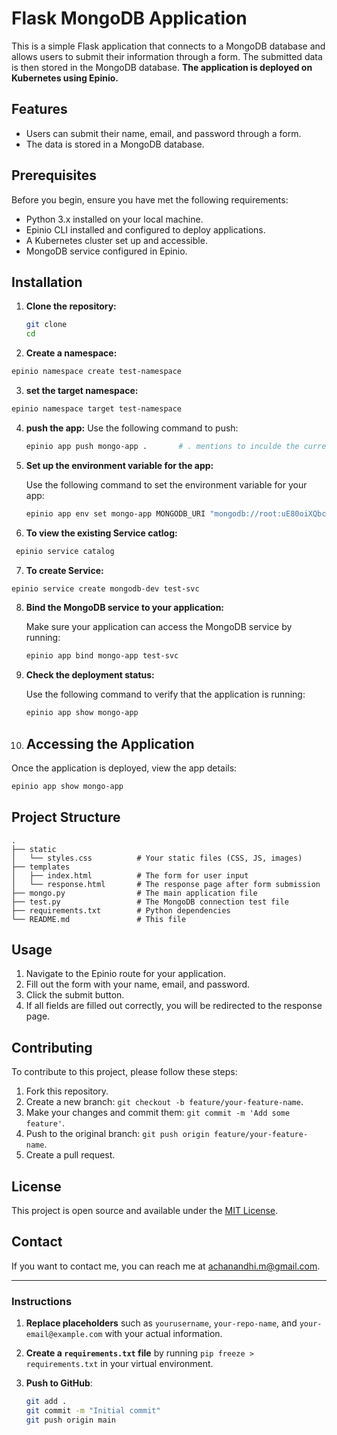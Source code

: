 # Flask MongoDB Application

This is a simple Flask application that connects to a MongoDB database and allows users to submit their information through a form. The submitted data is then stored in the MongoDB database. **The application is deployed on Kubernetes using Epinio.**

## Features

- Users can submit their name, email, and password through a form.
- The data is stored in a MongoDB database.

## Prerequisites

Before you begin, ensure you have met the following requirements:

- Python 3.x installed on your local machine.
- Epinio CLI installed and configured to deploy applications.
- A Kubernetes cluster set up and accessible.
- MongoDB service configured in Epinio.

## Installation

1. **Clone the repository:**

   ```sh
   git clone 
   cd 
   ```

2. **Create a namespace:**
```sh
epinio namespace create test-namespace
```

3. **set the target namespace:**
```sh
epinio namespace target test-namespace
```

4. **push the app:**
   Use the following command to push:
   ```sh
   epinio app push mongo-app .       # . mentions to inculde the current directory
   ```

5. **Set up the environment variable for the app:**

   Use the following command to set the environment variable for your app:

   ```sh
   epinio app env set mongo-app MONGODB_URI "mongodb://root:uE80oiXQbc@x923f79c46ef0b2ffe27133a9bbe2-mongodb.new-namespace.svc.cluster.local:27017/"
   ```

6. **To view the existing Service catlog:**

```sh
 epinio service catalog
```

7. **To create Service:**

```sh
epinio service create mongodb-dev test-svc
```


8. **Bind the MongoDB service to your application:**

   Make sure your application can access the MongoDB service by running:

   ```sh
   epinio app bind mongo-app test-svc
   ```

9. **Check the deployment status:**

   Use the following command to verify that the application is running:

   ```sh
   epinio app show mongo-app
   ```

10. ## Accessing the Application

Once the application is deployed, view the app details:

```sh
epinio app show mongo-app
```

## Project Structure

```plaintext
.
├── static
│   └── styles.css          # Your static files (CSS, JS, images)
├── templates
│   ├── index.html          # The form for user input
│   └── response.html       # The response page after form submission
├── mongo.py                # The main application file
├── test.py                 # The MongoDB connection test file
├── requirements.txt        # Python dependencies
└── README.md               # This file
```

## Usage

1. Navigate to the Epinio route for your application.
2. Fill out the form with your name, email, and password.
3. Click the submit button.
4. If all fields are filled out correctly, you will be redirected to the response page.

## Contributing

To contribute to this project, please follow these steps:

1. Fork this repository.
2. Create a new branch: `git checkout -b feature/your-feature-name`.
3. Make your changes and commit them: `git commit -m 'Add some feature'`.
4. Push to the original branch: `git push origin feature/your-feature-name`.
5. Create a pull request.

## License

This project is open source and available under the [MIT License](LICENSE).

## Contact

If you want to contact me, you can reach me at [achanandhi.m@gmail.com](mailto:achanandhi.m@gmail.com).

---

### Instructions

1. **Replace placeholders** such as `yourusername`, `your-repo-name`, and `your-email@example.com` with your actual information.
2. **Create a `requirements.txt` file** by running `pip freeze > requirements.txt` in your virtual environment.
3. **Push to GitHub**:

   ```sh
   git add .
   git commit -m "Initial commit"
   git push origin main
   ```

